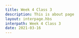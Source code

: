 ```yaml
---
title: Week 4 Class 3
description: This is about page
layout: interpage.hbs
interpath: Week 4 Class 3
date: 2021-03-16
---
```

